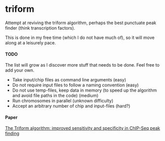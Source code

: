 # triform

Attempt at reviving the triform algorithm, perhaps the best punctuate peak finder (think transcription factors).

This is done in my free time (which I do not have much of), so it will move along at a leisurely pace.

#### TODO

The list will grow as I discover more stuff that needs to be done. Feel free to add your own.

- Take input/chip files as command line arguments (easy)
- Do not require input files to follow a naming convention (easy)
- Do not use temp-files, keep data in memory (to speed up the algorithm and avoid file paths in the code) (medium)
- Run chromosomes in parallel (unknown difficulty)
- Accept an arbitrary number of chip and input-files (hard?)

#### Paper

[The Triform algorithm: improved sensitivity and specificity in ChIP-Seq peak finding](http://bmcbioinformatics.biomedcentral.com/articles/10.1186/1471-2105-13-176)
